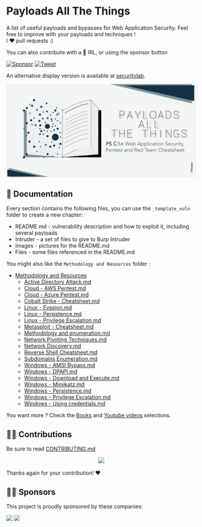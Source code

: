 # Payloads All The Things 

A list of useful payloads and bypasses for Web Application Security.
Feel free to improve with your payloads and techniques !    
I :heart: pull requests :)

You can also contribute with a :beers: IRL, or using the sponsor button 

[![Sponsor](https://img.shields.io/static/v1?label=Sponsor&message=%E2%9D%A4&logo=GitHub&link=https://github.com/sponsors/khulnasoft)](https://github.com/sponsors/khulnasoft)
[![Tweet](https://img.shields.io/twitter/url/http/shields.io.svg?style=social)](https://twitter.com/intent/tweet?text=Payloads%20All%20The%20Things,%20a%20list%20of%20useful%20payloads%20and%20bypasses%20for%20Web%20Application%20Security%20-%20by%20@pentest_swissky&url=https://github.com/khulnasoft/securitylab/)

An alternative display version is available at [securitylab](https://khulnasoft.github.io/securitylab/).

<p align="center">
  <img src="https://raw.githubusercontent.com/khulnasoft/securitylab/master/.github/banner.png">
</p>


📖 Documentation
-----
Every section contains the following files, you can use the `_template_vuln` folder to create a new chapter:

- README.md - vulnerability description and how to exploit it, including several payloads
- Intruder - a set of files to give to Burp Intruder
- Images - pictures for the README.md
- Files - some files referenced in the README.md

You might also like the `Methodology and Resources` folder :

- [Methodology and Resources](https://github.com/khulnasoft/securitylab/blob/master/Methodology%20and%20Resources/)
  - [Active Directory Attack.md](https://github.com/khulnasoft/securitylab/blob/master/Methodology%20and%20Resources/Active%20Directory%20Attack.md)
  - [Cloud - AWS Pentest.md](https://github.com/khulnasoft/securitylab/blob/master/Methodology%20and%20Resources/Cloud%20-%20AWS%20Pentest.md)
  - [Cloud - Azure Pentest.md](https://github.com/khulnasoft/securitylab/blob/master/Methodology%20and%20Resources/Cloud%20-%20Azure%20Pentest.md)
  - [Cobalt Strike - Cheatsheet.md](https://github.com/khulnasoft/securitylab/blob/master/Methodology%20and%20Resources/Cobalt%20Strike%20-%20Cheatsheet.md)
  - [Linux - Evasion.md](https://github.com/khulnasoft/securitylab/blob/master/Methodology%20and%20Resources/Linux%20-%20Evasion.md)
  - [Linux - Persistence.md](https://github.com/khulnasoft/securitylab/blob/master/Methodology%20and%20Resources/Linux%20-%20Persistence.md)
  - [Linux - Privilege Escalation.md](https://github.com/khulnasoft/securitylab/blob/master/Methodology%20and%20Resources/Linux%20-%20Privilege%20Escalation.md)
  - [Metasploit - Cheatsheet.md](https://github.com/khulnasoft/securitylab/blob/master/Methodology%20and%20Resources/Metasploit%20-%20Cheatsheet.md)  
  - [Methodology and enumeration.md](https://github.com/khulnasoft/securitylab/blob/master/Methodology%20and%20Resources/Methodology%20and%20enumeration.md)
  - [Network Pivoting Techniques.md](https://github.com/khulnasoft/securitylab/blob/master/Methodology%20and%20Resources/Network%20Pivoting%20Techniques.md)
  - [Network Discovery.md](https://github.com/khulnasoft/securitylab/blob/master/Methodology%20and%20Resources/Network%20Discovery.md)
  - [Reverse Shell Cheatsheet.md](https://github.com/khulnasoft/securitylab/blob/master/Methodology%20and%20Resources/Reverse%20Shell%20Cheatsheet.md)
  - [Subdomains Enumeration.md](https://github.com/khulnasoft/securitylab/blob/master/Methodology%20and%20Resources/Subdomains%20Enumeration.md)
  - [Windows - AMSI Bypass.md](https://github.com/khulnasoft/securitylab/blob/master/Methodology%20and%20Resources/Windows%20-%20AMSI%20Bypass.md)
  - [Windows - DPAPI.md](https://github.com/khulnasoft/securitylab/blob/master/Methodology%20and%20Resources/Windows%20-%20DPAPI.md)
  - [Windows - Download and Execute.md](https://github.com/khulnasoft/securitylab/blob/master/Methodology%20and%20Resources/Windows%20-%20Download%20and%20Execute.md)
  - [Windows - Mimikatz.md](https://github.com/khulnasoft/securitylab/blob/master/Methodology%20and%20Resources/Windows%20-%20Mimikatz.md)
  - [Windows - Persistence.md](https://github.com/khulnasoft/securitylab/blob/master/Methodology%20and%20Resources/Windows%20-%20Persistence.md)
  - [Windows - Privilege Escalation.md](https://github.com/khulnasoft/securitylab/blob/master/Methodology%20and%20Resources/Windows%20-%20Privilege%20Escalation.md)
  - [Windows - Using credentials.md](https://github.com/khulnasoft/securitylab/blob/master/Methodology%20and%20Resources/Windows%20-%20Using%20credentials.md)


You want more ? Check the [Books](https://github.com/khulnasoft/securitylab/blob/master/_LEARNING_AND_SOCIALS/BOOKS.md) and [Youtube videos](https://github.com/khulnasoft/securitylab/blob/master/_LEARNING_AND_SOCIALS/YOUTUBE.md) selections.


👨‍💻 Contributions
-----
Be sure to read [CONTRIBUTING.md](https://github.com/khulnasoft/securitylab/blob/master/CONTRIBUTING.md)

<p align="center">
<a href="https://github.com/khulnasoft/securitylab/graphs/contributors">
  <img src="https://contrib.rocks/image?repo=khulnasoft/securitylab&max=36">
</a>
</p>

Thanks again for your contribution! :heart:


🧙‍♂️ Sponsors
-----

This project is proudly sponsored by these companies: 

[<img src="https://avatars.githubusercontent.com/u/48131541?s=40&v=4">](https://www.vaadata.com/)
[<img src="https://avatars.githubusercontent.com/u/50994705?s=40&v=4">](https://github.com/projectdiscovery)

